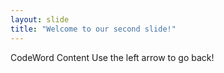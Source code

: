 ```yaml
---
layout: slide
title: "Welcome to our second slide!"
---
```

CodeWord Content 
Use the left arrow to go back!
